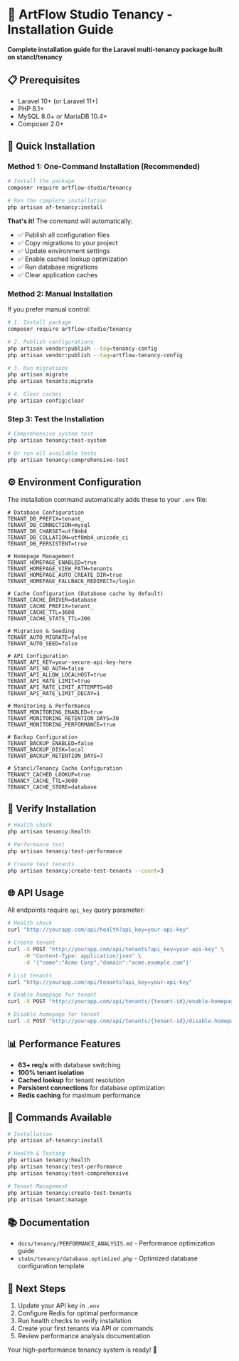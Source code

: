 # 🚀 ArtFlow Studio Tenancy - Installation Guide

**Complete installation guide for the Laravel multi-tenancy package built on stancl/tenancy**

## 📋 Prerequisites

- Laravel 10+ (or Laravel 11+)
- PHP 8.1+
- MySQL 8.0+ or MariaDB 10.4+
- Composer 2.0+

## 🚀 Quick Installation

### Method 1: One-Command Installation (Recommended)

```bash
# Install the package
composer require artflow-studio/tenancy

# Run the complete installation
php artisan af-tenancy:install
```

**That's it!** The command will automatically:
- ✅ Publish all configuration files
- ✅ Copy migrations to your project
- ✅ Update environment settings
- ✅ Enable cached lookup optimization
- ✅ Run database migrations
- ✅ Clear application caches

### Method 2: Manual Installation

If you prefer manual control:

```bash
# 1. Install package
composer require artflow-studio/tenancy

# 2. Publish configurations
php artisan vendor:publish --tag=tenancy-config
php artisan vendor:publish --tag=artflow-tenancy-config

# 3. Run migrations
php artisan migrate
php artisan tenants:migrate

# 4. Clear caches
php artisan config:clear
```

### Step 3: Test the Installation

```bash
# Comprehensive system test
php artisan tenancy:test-system

# Or run all available tests
php artisan tenancy:comprehensive-test
```

## ⚙️ Environment Configuration

The installation command automatically adds these to your `.env` file:

```env
# Database Configuration
TENANT_DB_PREFIX=tenant_
TENANT_DB_CONNECTION=mysql
TENANT_DB_CHARSET=utf8mb4
TENANT_DB_COLLATION=utf8mb4_unicode_ci
TENANT_DB_PERSISTENT=true

# Homepage Management
TENANT_HOMEPAGE_ENABLED=true
TENANT_HOMEPAGE_VIEW_PATH=tenants
TENANT_HOMEPAGE_AUTO_CREATE_DIR=true
TENANT_HOMEPAGE_FALLBACK_REDIRECT=/login

# Cache Configuration (Database cache by default)
TENANT_CACHE_DRIVER=database
TENANT_CACHE_PREFIX=tenant_
TENANT_CACHE_TTL=3600
TENANT_CACHE_STATS_TTL=300

# Migration & Seeding
TENANT_AUTO_MIGRATE=false
TENANT_AUTO_SEED=false

# API Configuration
TENANT_API_KEY=your-secure-api-key-here
TENANT_API_NO_AUTH=false
TENANT_API_ALLOW_LOCALHOST=true
TENANT_API_RATE_LIMIT=true
TENANT_API_RATE_LIMIT_ATTEMPTS=60
TENANT_API_RATE_LIMIT_DECAY=1

# Monitoring & Performance
TENANT_MONITORING_ENABLED=true
TENANT_MONITORING_RETENTION_DAYS=30
TENANT_MONITORING_PERFORMANCE=true

# Backup Configuration
TENANT_BACKUP_ENABLED=false
TENANT_BACKUP_DISK=local
TENANT_BACKUP_RETENTION_DAYS=7

# Stancl/Tenancy Cache Configuration
TENANCY_CACHED_LOOKUP=true
TENANCY_CACHE_TTL=3600
TENANCY_CACHE_STORE=database
```

## 🧪 Verify Installation

```bash
# Health check
php artisan tenancy:health

# Performance test
php artisan tenancy:test-performance

# Create test tenants
php artisan tenancy:create-test-tenants --count=3
```

## 🌐 API Usage

All endpoints require `api_key` query parameter:

```bash
# Health check
curl "http://yourapp.com/api/health?api_key=your-api-key"

# Create tenant
curl -X POST "http://yourapp.com/api/tenants?api_key=your-api-key" \
     -H "Content-Type: application/json" \
     -d '{"name":"Acme Corp","domain":"acme.example.com"}'

# List tenants  
curl "http://yourapp.com/api/tenants?api_key=your-api-key"

# Enable homepage for tenant
curl -X POST "http://yourapp.com/api/tenants/{tenant-id}/enable-homepage?api_key=your-api-key"

# Disable homepage for tenant
curl -X POST "http://yourapp.com/api/tenants/{tenant-id}/disable-homepage?api_key=your-api-key"
```

## 📊 Performance Features

- **63+ req/s** with database switching
- **100% tenant isolation** 
- **Cached lookup** for tenant resolution
- **Persistent connections** for database optimization
- **Redis caching** for maximum performance

## 🔧 Commands Available

```bash
# Installation
php artisan af-tenancy:install

# Health & Testing
php artisan tenancy:health
php artisan tenancy:test-performance
php artisan tenancy:test-comprehensive

# Tenant Management
php artisan tenancy:create-test-tenants
php artisan tenant:manage
```

## 📚 Documentation

- `docs/tenancy/PERFORMANCE_ANALYSIS.md` - Performance optimization guide
- `stubs/tenancy/database.optimized.php` - Optimized database configuration template

## 🎯 Next Steps

1. Update your API key in `.env`
2. Configure Redis for optimal performance  
3. Run health checks to verify installation
4. Create your first tenants via API or commands
5. Review performance analysis documentation

Your high-performance tenancy system is ready! 🚀
